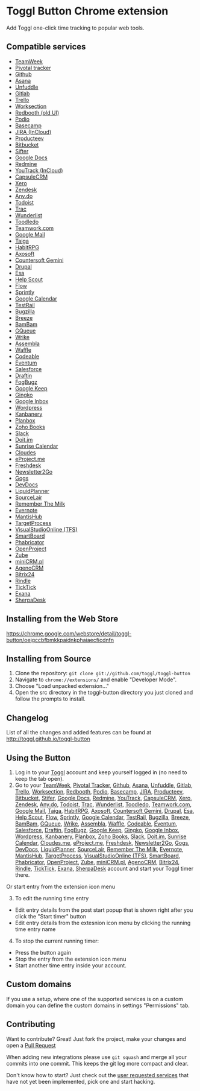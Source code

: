# Toggl Button Chrome extension


Add Toggl one-click time tracking to popular web tools.

## Compatible services
  - [TeamWeek][2]
  - [Pivotal tracker][3]
  - [Github][4]
  - [Asana][5]
  - [Unfuddle][6]
  - [Gitlab][7]
  - [Trello][8]
  - [Worksection][9]
  - [Redbooth (old UI)][10]
  - [Podio][11]
  - [Basecamp][12]
  - [JIRA (InCloud)][13]
  - [Producteev][14]
  - [Bitbucket][15]
  - [Sifter][16]
  - [Google Docs][17]
  - [Redmine][18]
  - [YouTrack (InCloud)][19]
  - [CapsuleCRM][20]
  - [Xero][21]
  - [Zendesk][22]
  - [Any.do][23]
  - [Todoist][24]
  - [Trac][25]
  - [Wunderlist][26]
  - [Toodledo][27]
  - [Teamwork.com][28]
  - [Google Mail][29]
  - [Taiga][30]
  - [HabitRPG][31]
  - [Axosoft][32]
  - [Countersoft Gemini][33]
  - [Drupal][34]
  - [Esa][35]
  - [Help Scout][36]
  - [Flow][37]
  - [Sprintly][38]
  - [Google Calendar][39]
  - [TestRail][40]
  - [Bugzilla][41]
  - [Breeze][42]
  - [BamBam][43]
  - [GQueue][44]
  - [Wrike][45]
  - [Assembla][46]
  - [Waffle][47]
  - [Codeable][48]
  - [Eventum][49]
  - [Salesforce][50]
  - [Draftin][51]
  - [FogBugz][52]
  - [Google Keep][53]
  - [Gingko][54]
  - [Google Inbox][55]
  - [Wordpress][56]
  - [Kanbanery][57]
  - [Planbox][58]
  - [Zoho Books][59]
  - [Slack][60]
  - [Doit.im][61]
  - [Sunrise Calendar][62]
  - [Cloudes][63]
  - [eProject.me][64]
  - [Freshdesk][65]
  - [Newsletter2Go][66]
  - [Gogs][67]
  - [DevDocs][68]
  - [LiquidPlanner][69]
  - [SourceLair][70]
  - [Remember The Milk][71]
  - [Evernote][72]
  - [MantisHub][73]
  - [TargetProcess][74]
  - [VisualStudioOnline (TFS)][75]
  - [SmartBoard][76]
  - [Phabricator][77]
  - [OpenProject][78]
  - [Zube][79]
  - [miniCRM.pl][80]
  - [AgenoCRM][81]
  - [Bitrix24][82]
  - [Rindle][83]
  - [TickTick][84]
  - [Exana][85]
  - [SherpaDesk][86]

## Installing from the Web Store

https://chrome.google.com/webstore/detail/toggl-button/oejgccbfbmkkpaidnkphaiaecficdnfn

## Installing from Source

1.  Clone the repository: `git clone git://github.com/toggl/toggl-button`
2.  Navigate to `chrome://extensions/` and enable "Developer Mode".
3.  Choose "Load unpacked extension..."
4.  Open the src directory in the toggl-button directory you just cloned and follow the prompts to install.

## Changelog

List of all the changes and added features can be found at http://toggl.github.io/toggl-button

## Using the Button
1.  Log in to your [Toggl][1] account and keep yourself logged in (no need to keep the tab open).
2.  Go to your [TeamWeek][2], [Pivotal Tracker][3], [Github][4], [Asana][5], [Unfuddle][6], [Gitlab][7],
[Trello][8], [Worksection][9], [Redbooth][10], [Podio][11], [Basecamp][12], [JIRA][13], [Producteev][14],
[Bitbucket][15], [Stifer][16], [Google Docs][17], [Redmine][18], [YouTrack][19], [CapsuleCRM][20],
[Xero][21], [Zendesk][22], [Any.do][23], [Todoist][24], [Trac][25], [Wunderlist][26], [Toodledo][27], [Teamwork.com][28], [Google Mail][29], [Taiga][30], [HabitRPG][31], [Axosoft][32], [Countersoft Gemini][33], [Drupal][34], [Esa][35], [Help Scout][36], [Flow][37], [Sprintly][38], [Google Calendar][39], [TestRail][40], [Bugzilla][41], [Breeze][42], [BamBam][43], [GQueue][44], [Wrike][45], [Assembla][46], [Waffle][47], [Codeable][48], [Eventum][49], [Salesforce][50], [Draftin][51], [FogBugz][52], [Google Keep][53], [Gingko][54], [Google Inbox][55], [Wordpress][56], [Kanbanery][57], [Planbox][58], [Zoho Books][59], [Slack][60], [Doit.im][61], [Sunrise Calendar][62], [Cloudes.me][63], [eProject.me][64], [Freshdesk][65], [Newsletter2Go][66], [Gogs][67], [DevDocs][68], [LiquidPlanner][69], [SourceLair][70], [Remember The Milk][71], [Evernote][72], [MantisHub][73], [TargetProcess][74], [VisualStudioOnline (TFS)][75], [SmartBoard][76], [Phabricator][77], [OpenProject][78], [Zube][79], [miniCRM.pl][80], [AgenoCRM][81], [Bitrix24][82], [Rindle][83], [TickTick][84], [Exana][85], [SherpaDesk][86] account and start your Toggl timer there.


Or start entry from the extension icon menu

3. To edit the running time entry
  - Edit entry details from the post start popup that is shown right after you click the "Start timer" button
  - Edit entry details from the extesnion icon menu by clicking the running time entry name

4. To stop the current running timer:
  - Press the button again
  - Stop the entry from the extension icon menu
  - Start another time entry inside your account.

## Custom domains
If you use a setup, where one of the supported services is on a custom domain you can define the custom domains in settings "Permissions" tab.

## Contributing
Want to contribute? Great! Just fork the project, make your changes and open a [Pull Request][99]

When adding new integrations please use `git squash` and merge all your commits into one commit. This keeps the git log more compact and clear.

Don't know how to start? Just check out the [user requested services][98] that have not yet been implemented, pick one and start hacking.

[1]: https://www.toggl.com/
[2]: https://teamweek.com/
[3]: https://www.pivotaltracker.com/
[4]: https://github.com/
[5]: http://asana.com/
[6]: http://unfuddle.com/
[7]: https://gitlab.com/
[8]: https://trello.com/
[9]: http://worksection.com/
[10]: https://redbooth.com/
[11]: https://podio.com/
[12]: https://basecamp.com/
[13]: https://www.atlassian.com/software/jira
[14]: https://www.producteev.com/
[15]: https://www.bitbucket.org/
[16]: https://www.sifterapp.com/
[17]: https://docs.google.com/
[18]: http://www.redmine.org/
[19]: http://www.jetbrains.com/youtrack/
[20]: http://www.capsulecrm.com/
[21]: https://www.xero.com/
[22]: https://www.zendesk.com/
[23]: http://www.any.do/
[24]: https://todoist.com/
[25]: http://trac.edgewall.org/
[26]: https://www.wunderlist.com
[27]: https://www.toodledo.com/
[28]: https://www.teamwork.com/
[29]: https://mail.google.com
[30]: https://taiga.io/
[31]: https://habitrpg.com
[32]: https://www.axosoft.com
[33]: https://www.countersoft.com
[34]: https://www.drupal.org
[35]: https://esa.io
[36]: http://www.helpscout.net/
[37]: http://getflow.com/
[38]: https://sprint.ly
[39]: https://www.google.com/calendar
[40]: https://testrail.com
[41]: https://bugzilla.mozilla.org/
[42]: http://www.breeze.pm/
[43]: https://www.dobambam.com/
[44]: https://www.gqueues.com/
[45]: https://www.wrike.com/
[46]: https://www.assembla.com/
[47]: https://waffle.io/
[48]: https://www.codeable.io/
[49]: https://launchpad.net/eventum
[50]: http://www.salesforce.com/
[51]: https://draftin.com/
[52]: http://www.fogcreek.com/fogbugz/
[53]: https://keep.google.com/
[54]: https://gingkoapp.com/
[55]: https://inbox.google.com
[56]: https://wordpress.com
[57]: https://www.kanbanery.com/
[58]: http://www.planbox.com/
[59]: https://books.zoho.com/
[60]: https://slack.com/
[61]: https://i.doit.im/
[62]: https://calendar.sunrise.am
[63]: http://cloudes.me/
[64]: https://eproject.me/
[65]: https://www.freshdesk.com/
[66]: http://www.newsletter2go.com/
[67]: http://gogs.io/
[68]: http://devdocs.io/
[69]: https://www.liquidplanner.com/
[70]: https://www.sourcelair.com/
[71]: https://www.rememberthemilk.com/
[72]: https://www.evernote.com/
[73]: http://www.mantishub.com/
[74]: https://www.targetprocess.com/
[75]: http://www.visualstudio.com/
[76]: http://www.smartboard.cl/
[77]: http://phacility.com/
[78]: https://openproject.com/
[79]: https://zube.io/
[80]: https://minicrm.pl/
[81]: https://agenocrm.com/
[82]: https://www.bitrix24.com/
[83]: https://rindle.com/
[84]: https://ticktick.com/
[85]: https://exana.io/
[86]: http://www.sherpadesk.com/

[98]: https://github.com/toggl/toggl-button/wiki/User-requested-buttons
[99]: https://github.com/toggl/toggl-button/pulls
